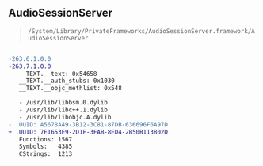 ## AudioSessionServer

> `/System/Library/PrivateFrameworks/AudioSessionServer.framework/AudioSessionServer`

```diff

-263.6.1.0.0
+263.7.1.0.0
   __TEXT.__text: 0x54658
   __TEXT.__auth_stubs: 0x1030
   __TEXT.__objc_methlist: 0x548

   - /usr/lib/libbsm.0.dylib
   - /usr/lib/libc++.1.dylib
   - /usr/lib/libobjc.A.dylib
-  UUID: A5678A49-3B12-3C81-87DB-636696F6A97D
+  UUID: 7E1653E9-2D1F-3FAB-8ED4-2B50B113802D
   Functions: 1567
   Symbols:   4385
   CStrings:  1213

```
